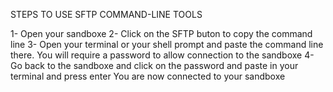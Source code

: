 STEPS TO USE SFTP COMMAND-LINE TOOLS

1- Open your sandboxe
2- Click on the SFTP buton to copy the command line
3- Open your terminal or your shell prompt and paste the command line there. You will require a password to allow connection to the sandboxe
4- Go back to the sandboxe and click on the password and paste in your terminal and press enter
You are now connected to your sandboxe